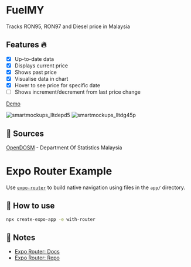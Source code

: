 # FuelMY
Tracks RON95, RON97 and Diesel price in Malaysia

## Features :fire:
- [x] Up-to-date data
- [x] Displays current price
- [x] Shows past price
- [x] Visualise data in chart
- [x] Hover to see price for specific date
- [ ] Shows increment/decrement from last price change

[Demo](https://github.com/qryskalyst20/fuelmy/assets/65181897/6e778af2-912f-4147-95ab-31c8abadb609)

![smartmockups_lltdepd5](https://github.com/qryskalyst20/fuelmy/assets/65181897/f76f965b-06f6-4b22-9051-161b0dcf07f4)
![smartmockups_lltdg45p](https://github.com/qryskalyst20/fuelmy/assets/65181897/9268126d-fa5c-458d-a9f3-3c93fd676a4c)


## :memo: Sources
[OpenDOSM](https://open.dosm.gov.my/) - Department Of Statistics Malaysia

# Expo Router Example

Use [`expo-router`](https://expo.github.io/router) to build native navigation using files in the `app/` directory.

## 🚀 How to use

```sh
npx create-expo-app -e with-router
```

## 📝 Notes

- [Expo Router: Docs](https://expo.github.io/router)
- [Expo Router: Repo](https://github.com/expo/router)

